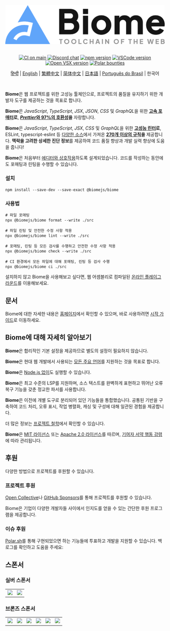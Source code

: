 <div align="center">
  <picture>
    <source media="(prefers-color-scheme: dark)" srcset="https://raw.githubusercontent.com/biomejs/resources/main/svg/slogan-dark-transparent.svg">
    <source media="(prefers-color-scheme: light)" srcset="https://raw.githubusercontent.com/biomejs/resources/main/svg/slogan-light-transparent.svg">
    <img alt="Shows the banner of Biome, with its logo and the phrase 'Biome - Toolchain of the web'." src="https://raw.githubusercontent.com/biomejs/resources/main/svg/slogan-light-transparent.svg" width="700">
  </picture>

  <br>
  <br>

  [![CI on main][ci-badge]][ci-url]
  [![Discord chat][discord-badge]][discord-url]
  [![npm version][npm-badge]][npm-url]
  [![VSCode version][vscode-badge]][vscode-url]
  [![Open VSX version][open-vsx-badge]][open-vsx-url]
  [![Polar bounties][polar-badge]][polar-url]
  
  [ci-badge]: https://github.com/biomejs/biome/actions/workflows/main.yml/badge.svg
  [ci-url]: https://github.com/biomejs/biome/actions/workflows/main.yml
  [discord-badge]: https://badgen.net/discord/online-members/BypW39g6Yc?icon=discord&label=discord&color=60a5fa
  [discord-url]: https://biomejs.dev/chat
  [npm-badge]: https://badgen.net/npm/v/@biomejs/biome?icon=npm&color=60a5fa&label=%40biomejs%2Fbiome
  [npm-url]: https://www.npmjs.com/package/@biomejs/biome/v/latest
  [vscode-badge]: https://badgen.net/vs-marketplace/v/biomejs.biome?label=vscode&icon=visualstudio&color=60a5fa
  [vscode-url]: https://marketplace.visualstudio.com/items?itemName=biomejs.biome
  [open-vsx-badge]: https://badgen.net/open-vsx/version/biomejs/biome?label=open-vsx&color=60a5fa
  [open-vsx-url]: https://open-vsx.org/extension/biomejs/biome
  [polar-badge]: https://polar.sh/embed/seeks-funding-shield.svg?org=biomejs
  [polar-url]: https://polar.sh/biomejs

  <!-- Insert new entries lexicographically by language code.
     For example given below is the same order as these files appear on page:
     https://github.com/biomejs/biome/tree/main/packages/@biomejs/biome -->

  [हिन्दी](https://github.com/biomejs/biome/blob/main/packages/%40biomejs/biome/README.hi.md) | [English](https://github.com/biomejs/biome/blob/main/packages/%40biomejs/biome/README.md) | [繁體中文](https://github.com/biomejs/biome/blob/main/packages/%40biomejs/biome/README.zh-TW.md) | [简体中文](https://github.com/biomejs/biome/blob/main/packages/%40biomejs/biome/README.zh-CN.md) | [日本語](https://github.com/biomejs/biome/blob/main/packages/%40biomejs/biome/README.ja.md) | [Português do Brasil](https://github.com/biomejs/biome/blob/main/packages/%40biomejs/biome/README.pt-br.md) | 한국어
</div>

<br>

**Biome**은 웹 프로젝트를 위한 고성능 툴체인으로, 프로젝트의 품질을 유지하기 위한 개발자 도구를 제공하는 것을 목표로 합니다.

**Biome**은 _JavaScript_, _TypeScript_, _JSX_, _JSON_, _CSS_ 및 *GraphQL*을 위한 **[고속 포매터](https://github.com/biomejs/biome/tree/main/benchmark#formatting)로**, **[*Prettier*와 97%의 호환성](https://console.algora.io/challenges/prettier)을** 자랑합니다.

**Biome**은 _JavaScript_, _TypeScript_, _JSX_, _CSS_ 및 *GraphQL*을 위한 **[고성능 린터](https://github.com/biomejs/biome/tree/main/benchmark#linting)로**, ESLint, typescript-eslint 등 [다양한 소스](https://github.com/biomejs/biome/discussions/3)에서 가져온 **[270개 이상의 규칙](https://biomejs.dev/linter/rules/)을** 제공합니다. **맥락을 고려한 상세한 진단 정보**를 제공하여 코드 품질 향상과 개발 실력 향상에 도움을 줍니다!

**Biome**은 처음부터 [에디터와 상호작용](https://biomejs.dev/guides/integrate-in-editor/)하도록 설계되었습니다. 코드를 작성하는 동안에도 포매팅과 린팅을 수행할 수 있습니다.

### 설치

```shell
npm install --save-dev --save-exact @biomejs/biome
```

### 사용법

```shell
# 파일 포매팅
npx @biomejs/biome format --write ./src

# 파일 린팅 및 안전한 수정 사항 적용
npx @biomejs/biome lint --write ./src

# 포매팅, 린팅 등 모든 검사를 수행하고 안전한 수정 사항 적용
npx @biomejs/biome check --write ./src

# CI 환경에서 모든 파일에 대해 포매팅, 린팅 등 검사 수행
npx @biomejs/biome ci ./src
```

설치하지 않고 Biome을 사용해보고 싶다면, 웹 어셈블리로 컴파일된 [온라인 플레이그라운드](https://biomejs.dev/playground/)를 이용해보세요.

## 문서

Biome에 대한 자세한 내용은 [홈페이지][biomejs]에서 확인할 수 있으며,
바로 사용하려면 [시작 가이드][getting-started]로 이동하세요.

## Biome에 대해 자세히 알아보기

**Biome**은 합리적인 기본 설정을 제공하므로 별도의 설정이 필요하지 않습니다.

**Biome**은 현대 웹 개발에서 사용되는 [모든 주요 언어][language-support]를 지원하는 것을 목표로 합니다.

**Biome**은 [Node.js 없이](https://biomejs.dev/guides/manual-installation/)도 실행할 수 있습니다.

**Biome**은 최고 수준의 LSP를 지원하며, 소스 텍스트를 완벽하게 표현하고 뛰어난 오류 복구 기능을 갖춘 정교한 파서를 사용합니다.

**Biome**은 이전에 개별 도구로 분리되어 있던 기능들을 통합했습니다. 공통된 기반을 구축하여 코드 처리, 오류 표시, 작업 병렬화, 캐싱 및 구성에 대해 일관된 경험을 제공합니다.

더 많은 정보는 [프로젝트 철학][biome-philosophy]에서 확인할 수 있습니다.

**Biome**은 [MIT 라이선스](https://github.com/biomejs/biome/tree/main/LICENSE-MIT) 또는 [Apache 2.0 라이선스](https://github.com/biomejs/biome/tree/main/LICENSE-APACHE)를 따르며, [기여자 서약 행동 강령](https://github.com/biomejs/biome/tree/main/CODE_OF_CONDUCT.md)에 따라 관리됩니다.

## 후원

다양한 방법으로 프로젝트를 후원할 수 있습니다.

### 프로젝트 후원

[Open Collective](https://opencollective.com/biome)나 [GitHub Sponsors](https://github.com/sponsors/biomejs)를 통해 프로젝트를 후원할 수 있습니다.

Biome은 기업이 다양한 개발자들 사이에서 인지도를 얻을 수 있는 간단한 후원 프로그램을 제공합니다.

### 이슈 후원

[Polar.sh](https://polar.sh/biomejs)를 통해 구현되었으면 하는 기능들에 투표하고 개발을 지원할 수 있습니다. 백로그를 확인하고 도움을 주세요:

## 스폰서

### 실버 스폰서

<table>
  <tbody>
    <tr>
      <td align="center" valign="middle">
        <a href="https://l2beat.com/" target="_blank"><img src="https://images.opencollective.com/l2beat/c2b2a27/logo/256.png" height="100"></a>
      </td>
      <td align="center" valign="middle">
        <a href="https://www.phoenixlabs.dev/" target="_blank"><img src="https://images.opencollective.com/phoenix-labs/2824ed4/logo/100.png?height=100" height="100"></a>
      </td>
    </tr>
  </tbody>
</table>

### 브론즈 스폰서

<table>
  <tbody>
    <tr>
      <td align="center" valign="middle">
        <a href="https://www.kanamekey.com" target="_blank"><img src="https://images.opencollective.com/kaname/d15fd98/logo/256.png?height=80" width="80"></a>
      </td>
      <td align="center" valign="middle">
        <a href="https://nanabit.dev/" target="_blank"><img src="https://images.opencollective.com/nanabit/d15fd98/logo/256.png?height=80" width="80"></a>
      </td>
      <td align="center" valign="middle">
        <a href="https://vital.io/" target="_blank"><img src="https://avatars.githubusercontent.com/u/25357309?s=200" width="80"></a>
      </td>
      <td align="center" valign="middle">
        <a href="https://coderabbit.ai/" target="_blank"><img src="https://avatars.githubusercontent.com/u/132028505?s=200&v=4" width="80"></a>
      </td>
      <td align="center" valign="middle">
        <a href="https://forge42.dev/" target="_blank"><img src="https://avatars.githubusercontent.com/u/161314831?s=200&v=4" width="80"></a>
      </td>
      <td align="center" valign="middle">
        <a href="https://forge42.dev/" target="_blank"><img src="https://avatars.githubusercontent.com/u/513560?s=200&v=4" width="80"></a>
      </td>
    </tr>
  </tbody>
</table>

[biomejs]: https://biomejs.dev/
[biome-philosophy]: https://biomejs.dev/internals/philosophy/
[language-support]: https://biomejs.dev/internals/language-support/
[getting-started]: https://biomejs.dev/guides/getting-started/
